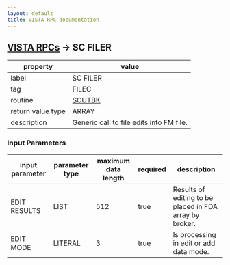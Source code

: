 ```yaml
---
layout: default
title: VISTA RPC documentation
---
```




## [VISTA RPCs](TableOfContent.md) &#8594; SC FILER 

 property | value 
--- | --- 
 label | SC FILER
 tag | FILEC
 routine | [SCUTBK](http://code.osehra.org/dox/Routine_SCUTBK_source.html)
 return value type | ARRAY
 description | Generic call to file edits into FM file.

### Input Parameters

| input parameter | parameter type | maximum data length | required | description | 
| --- | --- | --- | --- | --- | 
| EDIT RESULTS | LIST | 512 | true | Results of editing to be placed in FDA array by broker. | 
| EDIT MODE | LITERAL | 3 | true | Is processing in edit or add data mode. | 